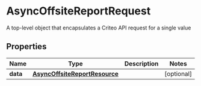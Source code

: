 

# AsyncOffsiteReportRequest

A top-level object that encapsulates a Criteo API request for a single value

## Properties

| Name | Type | Description | Notes |
|------------ | ------------- | ------------- | -------------|
|**data** | [**AsyncOffsiteReportResource**](AsyncOffsiteReportResource.md) |  |  [optional] |



